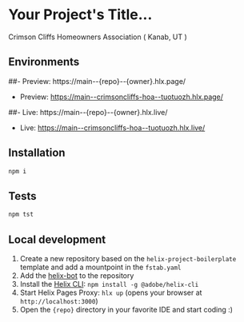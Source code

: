 # Your Project's Title...
Crimson Cliffs Homeowners Association ( Kanab, UT ) 

## Environments
##- Preview: https://main--{repo}--{owner}.hlx.page/
- Preview: https://main--crimsoncliffs-hoa--tuotuozh.hlx.page/
 
##- Live: https://main--{repo}--{owner}.hlx.live/
- Live: https://main--crimsoncliffs-hoa--tuotuozh.hlx.live/

## Installation

```sh
npm i
```

## Tests

```sh
npm tst
```

## Local development

1. Create a new repository based on the `helix-project-boilerplate` template and add a mountpoint in the `fstab.yaml`
1. Add the [helix-bot](https://github.com/apps/helix-bot) to the repository
1. Install the [Helix CLI](https://github.com/adobe/helix-cli): `npm install -g @adobe/helix-cli`
1. Start Helix Pages Proxy: `hlx up` (opens your browser at `http://localhost:3000`)
1. Open the `{repo}` directory in your favorite IDE and start coding :)

